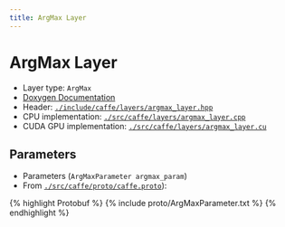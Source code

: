 ```yaml
---
title: ArgMax Layer
---
```


# ArgMax Layer

* Layer type: `ArgMax`
* [Doxygen Documentation](http://caffe.berkeleyvision.org/doxygen/classcaffe_1_1ArgMaxLayer.html)
* Header: [`./include/caffe/layers/argmax_layer.hpp`](https://github.com/BVLC/caffe/blob/master/include/caffe/layers/argmax_layer.hpp)
* CPU implementation: [`./src/caffe/layers/argmax_layer.cpp`](https://github.com/BVLC/caffe/blob/master/src/caffe/layers/argmax_layer.cpp)
* CUDA GPU implementation: [`./src/caffe/layers/argmax_layer.cu`](https://github.com/BVLC/caffe/blob/master/src/caffe/layers/argmax_layer.cu)

## Parameters
* Parameters (`ArgMaxParameter argmax_param`)
* From [`./src/caffe/proto/caffe.proto`](https://github.com/BVLC/caffe/blob/master/src/caffe/proto/caffe.proto)):

{% highlight Protobuf %}
{% include proto/ArgMaxParameter.txt %}
{% endhighlight %}